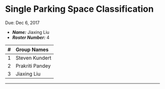 Single Parking Space Classification
==============================
Due: Dec 6, 2017

- ***Name:*** Jiaxing Liu
- ***Roster Number:*** 4

|   #   |Group Names |
|:----:|:------------------|
|    1 |  Steven Kundert    |
|    2 |     Prakriti Pandey |
|    3 |            Jiaxing Liu   |

----

